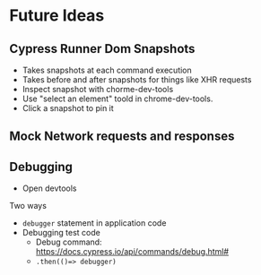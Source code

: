 # Future Ideas 

## Cypress Runner Dom Snapshots
* Takes snapshots at each command execution 
* Takes before and after snapshots for things like XHR requests
* Inspect snapshot with chorme-dev-tools 
* Use "select an element" toold in chrome-dev-tools.
* Click a snapshot to pin it

## Mock Network requests and responses 

## Debugging 
* Open devtools 

Two ways 
* `debugger` statement in application code
* Debugging test code
  * Debug command: https://docs.cypress.io/api/commands/debug.html# 
  * `.then(()=> debugger)`
